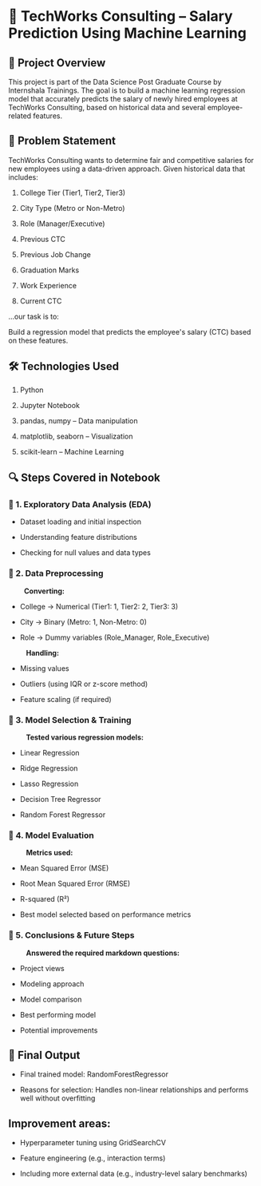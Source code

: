 # 🧠 TechWorks Consulting – Salary Prediction Using Machine Learning
## 📁 Project Overview
This project is part of the Data Science Post Graduate Course by Internshala Trainings. The goal is to build a machine learning regression model that accurately predicts the salary of newly hired employees at TechWorks Consulting, based on historical data and several employee-related features.

## 🧩 Problem Statement
TechWorks Consulting wants to determine fair and competitive salaries for new employees using a data-driven approach. Given historical data that includes:

1) College Tier (Tier1, Tier2, Tier3)

2) City Type (Metro or Non-Metro)

3) Role (Manager/Executive)

4) Previous CTC

5) Previous Job Change

6) Graduation Marks

7) Work Experience

8) Current CTC

...our task is to:

Build a regression model that predicts the employee's salary (CTC) based on these features.

## 🛠 Technologies Used
1) Python

2) Jupyter Notebook

3) pandas, numpy – Data manipulation

4) matplotlib, seaborn – Visualization

5) scikit-learn – Machine Learning


## 🔍 Steps Covered in Notebook
### 📌 1. Exploratory Data Analysis (EDA)
- Dataset loading and initial inspection

- Understanding feature distributions

- Checking for null values and data types

### 📌 2. Data Preprocessing
&nbsp;&nbsp;&nbsp;&nbsp;&nbsp;&nbsp;&nbsp;&nbsp;**Converting:**

- College → Numerical (Tier1: 1, Tier2: 2, Tier3: 3)

- City → Binary (Metro: 1, Non-Metro: 0)

- Role → Dummy variables (Role_Manager, Role_Executive)

&nbsp;&nbsp;&nbsp;&nbsp;&nbsp;&nbsp;&nbsp;&nbsp; **Handling:**

- Missing values

- Outliers (using IQR or z-score method)

- Feature scaling (if required)

### 📌 3. Model Selection & Training
&nbsp;&nbsp;&nbsp;&nbsp;&nbsp;&nbsp;&nbsp;&nbsp; **Tested various regression models:**

- Linear Regression

- Ridge Regression

- Lasso Regression

- Decision Tree Regressor

- Random Forest Regressor

### 📌 4. Model Evaluation
&nbsp;&nbsp;&nbsp;&nbsp;&nbsp;&nbsp;&nbsp;&nbsp; **Metrics used:**

- Mean Squared Error (MSE)

- Root Mean Squared Error (RMSE)

- R-squared (R²)

- Best model selected based on performance metrics

### 📌 5. Conclusions & Future Steps
&nbsp;&nbsp;&nbsp;&nbsp;&nbsp;&nbsp;&nbsp;&nbsp; **Answered the required markdown questions:**

- Project views

- Modeling approach

- Model comparison

- Best performing model

- Potential improvements

## 🏁 Final Output
- Final trained model: RandomForestRegressor

- Reasons for selection: Handles non-linear relationships and performs well without overfitting

## Improvement areas:

- Hyperparameter tuning using GridSearchCV

- Feature engineering (e.g., interaction terms)

- Including more external data (e.g., industry-level salary benchmarks)

